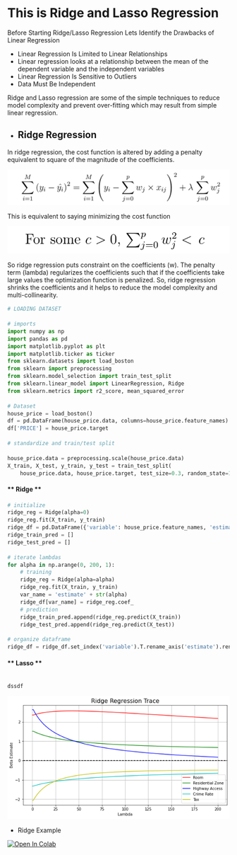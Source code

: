 # This is Ridge and Lasso Regression

Before Starting Ridge/Lasso Regression Lets Identify the Drawbacks of Linear Regression

- Linear Regression Is Limited to Linear Relationships
- Linear regression looks at a relationship between the mean of the dependent variable and the independent variables
- Linear Regression Is Sensitive to Outliers
- Data Must Be Independent 


 Ridge and Lasso regression are some of the simple techniques to reduce model complexity and prevent over-fitting which may result from simple linear regression.

- ## Ridge Regression
  
In ridge regression, the cost function is altered by adding a penalty equivalent to square of the magnitude of the coefficients.

![](../../../images/ridge_cost.png)

This is equivalent to saying minimizing the cost function 

![](../../../images/ridge_coeff.png)


So ridge regression puts constraint on the coefficients (w). The penalty term (lambda) regularizes the coefficients such that if the coefficients take large values the optimization function is penalized. So, ridge regression shrinks the coefficients and it helps to reduce the model complexity and multi-collinearity. 



```python
# LOADING DATASET

# imports
import numpy as np
import pandas as pd
import matplotlib.pyplot as plt
import matplotlib.ticker as ticker
from sklearn.datasets import load_boston
from sklearn import preprocessing
from sklearn.model_selection import train_test_split
from sklearn.linear_model import LinearRegression, Ridge
from sklearn.metrics import r2_score, mean_squared_error

# Dataset
house_price = load_boston()
df = pd.DataFrame(house_price.data, columns=house_price.feature_names)
df['PRICE'] = house_price.target

# standardize and train/test split

house_price.data = preprocessing.scale(house_price.data)
X_train, X_test, y_train, y_test = train_test_split(
    house_price.data, house_price.target, test_size=0.3, random_state=10)
```

<!-- tabs:start -->

#### ** Ridge **

```python
# initialize
ridge_reg = Ridge(alpha=0)
ridge_reg.fit(X_train, y_train)
ridge_df = pd.DataFrame({'variable': house_price.feature_names, 'estimate': ridge_reg.coef_})
ridge_train_pred = []
ridge_test_pred = []

# iterate lambdas
for alpha in np.arange(0, 200, 1):
    # training
    ridge_reg = Ridge(alpha=alpha)
    ridge_reg.fit(X_train, y_train)
    var_name = 'estimate' + str(alpha)
    ridge_df[var_name] = ridge_reg.coef_
    # prediction
    ridge_train_pred.append(ridge_reg.predict(X_train))
    ridge_test_pred.append(ridge_reg.predict(X_test))

# organize dataframe
ridge_df = ridge_df.set_index('variable').T.rename_axis('estimate').rename_axis(1).reset_index()
```

#### ** Lasso **
```python

dssdf

```

<!-- tabs:end -->

![](../../../images/ridge_graph.png)


- Ridge Example

[![Open In Colab](https://colab.research.google.com/assets/colab-badge.svg)](https://drive.google.com/open?id=1BrAP18eUkhpnIVijFNWP976ZIGSAowwR)